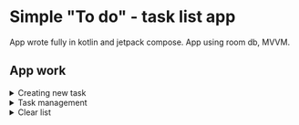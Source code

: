 # Simple "To do" - task list app

App wrote fully in kotlin and jetpack compose. App using room db, MVVM.

## App work

<details>
<summary>Creating new task</summary>
	
### Creating new task and reasoults
<img src="https://github.com/user-attachments/assets/dc80efd3-9696-4b31-a034-58d29e782846" width="500">

</details>


<details>
<summary>Task management</summary>

### After click on check square, task mark as done and move to history
<img src="https://github.com/user-attachments/assets/6e46ce3e-fcfc-4629-9c99-26ec011d7564" width="500">

### Task moved to the hisory
<img src="https://github.com/user-attachments/assets/7076ceec-f24d-4d6e-92df-b16d4021d59d" width="500">

### Task manage option
First screen include option from un-done task, second from done.<br />
<img src="https://github.com/user-attachments/assets/8e36bd3e-a0ed-4394-9385-8c3f878634b1" width="500">

</details>

<details>
<summary>Clear list</summary>
	
### Clear all button remove all tasks, include done.
<img src="https://github.com/user-attachments/assets/c8e20968-2c18-40e0-87c0-2df3d99eedae" width="250"><br />
"Clear all" button works<br />
<img src="https://github.com/user-attachments/assets/c9d34d96-29af-4a76-96b8-d618875d120b" width="500">


#### Before
<img src="https://github.com/user-attachments/assets/46ea1181-2a00-438a-8dc7-5670d2621b1e" width="500">

#### After
<img src="https://github.com/user-attachments/assets/444c759d-6d5e-4d05-8ef2-8a55c441cd2d" width="500">


</details>
